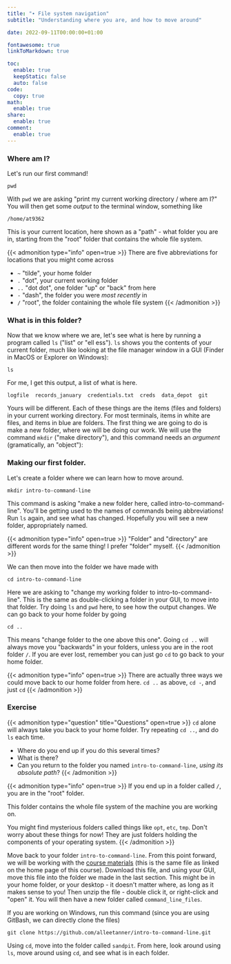 ```yaml
---
title: "∙ File system navigation"
subtitle: "Understanding where you are, and how to move around"

date: 2022-09-11T00:00:00+01:00

fontawesome: true
linkToMarkdown: true

toc:
  enable: true
  keepStatic: false
  auto: false
code:
  copy: true
math:
  enable: true
share:
  enable: true
comment:
  enable: true
---
```


### Where am I?
Let's run our first command!

```
pwd
```

With `pwd` we are asking "print my current working directory / where am I?" You will then get some *output* to the terminal window, something like

```
/home/at9362
```

This is your current location, here shown as a "path" - what folder you are in, starting from the "root" folder that contains the whole file system.

{{< admonition type="info" open=true >}}
There are five abbreviations for locations that you might come across
- `~` "tilde", your home folder
- `.` "dot", your current working folder
- `..` "dot dot", one folder "up" or "back" from here
- `-` "dash", the folder you were *most* *recently* in
- `/` "root", the folder containing the whole file system
{{< /admonition >}}

### What is in this folder?

Now that we know where we are, let's see what is here by running a program called `ls` ("list" or "ell ess"). `ls` shows you the contents of your current folder, much like looking at the file manager window in a GUI (Finder in MacOS or Explorer on Windows):

```
ls
```

For me, I get this output, a list of what is here.

```
logfile  records_january  credentials.txt  creds  data_depot  git
```

Yours will be different. Each of these things are the items (files and folders) in your current working directory. For most terminals, items in white are files, and items in blue are folders. The first thing we are going to do is make a new folder, where we will be doing our work. We will use the command `mkdir` ("make directory"), and this command needs an *argument* (gramatically, an "object"):

### Making our first folder.

Let's create a folder where we can learn how to move around.

```
mkdir intro-to-command-line
```

This command is asking "make a new folder here, called intro-to-command-line". You'll be getting used to the names of commands being abbreviations! Run `ls` again, and see what has changed. Hopefully you will see a new folder, appropriately named.

{{< admonition type="info" open=true >}}
"Folder" and "directory" are different words for the same thing! I prefer "folder" myself.
{{< /admonition >}}

We can then move into the folder we have made with

```
cd intro-to-command-line
```

Here we are asking to "change my working folder to intro-to-command-line". This is the same as double-clicking a folder in your GUI, to move into that folder. Try doing `ls` and `pwd` here, to see how the output changes. We can go back to your home folder by going

```
cd ..
```

This means "change folder to the one above this one". Going `cd ..` will always move you "backwards" in your folders, unless you are in the root folder `/`. If you are ever lost, remember you can just go `cd` to go back to your home folder.

{{< admonition type="info" open=true >}}
There are actually three ways we could move back to our home folder from here.
`cd ..` as above,
`cd -`, and just
`cd`
{{< /admonition >}}

### Exercise
{{< admonition type="question" title="Questions" open=true >}}
`cd` alone will always take you back to your home folder. Try repeating `cd ..`, and do `ls` each time.
- Where do you end up if you do this several times?
- What is there?
- Can you return to the folder you named `intro-to-command-line`, *using its absolute path*?
{{< /admonition >}}

{{< admonition type="info" open=true >}}
If you end up in a folder called `/`, you are in the "root" folder.

This folder contains the whole file system of the machine you are working on.

You might find mysterious folders called things like `opt`, `etc`, `tmp`. Don't worry about these things for now! They are just folders holding the components of your operating system.
{{< /admonition >}}

Move back to your folder `intro-to-command-line`. From this point forward, we will be working with the [course materials](https://github.com/alleetanner/intro-to-command-line/raw/master/command-line-files.zip) (this is the same file as linked on the home page of this course). Download this file, and using your GUI, move this file into the folder we made in the last section. This might be in your home folder, or your desktop - it doesn't matter where, as long as it makes sense to you! Then unzip the file - double click it, or right-click and "open" it. You will then have a new folder called `command_line_files`.

If you are working on Windows, run this command (since you are using GitBash, we can directly clone the files)
```
git clone https://github.com/alleetanner/intro-to-command-line.git
```

Using `cd`, move into the folder called `sandpit`. From here, look around using `ls`, move around using `cd`, and see what is in each folder.

